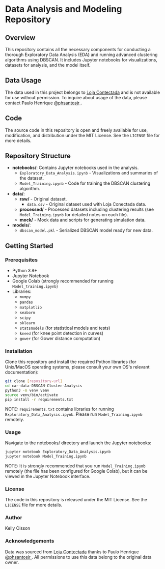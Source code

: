# Data Analysis and Modeling Repository

## Overview
This repository contains all the necessary components for conducting a thorough Exploratory Data Analysis (EDA) and running advanced clustering algorithms using DBSCAN. It includes Jupyter notebooks for visualizations, datasets for analysis, and the model itself.

## Data Usage
The data used in this project belongs to [Loja Contectada](https://www.lojaconectada.com.br/) and is not available for use without permission. To inquire about usage of the data, please contact Paulo Henrique [@phsantosjr ](https://github.com/phsantosjr).

## Code
The source code in this repository is open and freely available for use, modification, and distribution under the MIT License. See the `LICENSE` file for more details.

## Repository Structure
- **notebooks/**: Contains Jupyter notebooks used in the analysis.
  - `Exploratory_Data_Analysis.ipynb` - Visualizations and summaries of the dataset.
  - `Model_Training.ipynb` - Code for training the DBSCAN clustering algorithm.
- **data/**:
  - **raw/** - Original dataset.
    - `data.csv` - Original dataset used with Loja Conectada data.
  - **processed/** - Processed datasets including clustering results (see `Model_Training.ipynb` for detailed notes on each file).
  - **mock/** - Mock data and scripts for generating simulation data.
- **models/**:
  - `dbscan_model.pkl` - Serialized DBSCAN model ready for new data.

## Getting Started
### Prerequisites
- Python 3.8+
- Jupyter Notebook 
- Google Colab (strongly recommended for running `Model_training.ipynb`)
- Libraries:
  - `numpy`
  - `pandas`
  - `matplotlib`
  - `seaborn`
  - `scipy`
  - `sklearn`
  - `statsmodels` (for statistical models and tests)
  - `kneed` (for knee point detection in curves)
  - `gower` (for Gower distance computation)

### Installation
Clone this repository and install the required Python libraries (for Unix/MacOS operating systems, please consult your own OS's relevant documentation):
```bash
git clone [repository-url]
cd car-data-DBSCAN-Cluster-Analysis
python3 -m venv venv
source venv/bin/activate
pip install -r requirements.txt
```
NOTE: `requirements.txt` contains libraries for running `Exploratory_Data_Analysis.ipynb`. Please run `Model_Training.ipynb` remotely.

### Usage
Navigate to the notebooks/ directory and launch the Jupyter notebooks:
```bash
jupyter notebook Exploratory_Data_Analysis.ipynb
jupyter notebook Model_Training.ipynb
```
NOTE: It is strongly recommended that you run `Model_Training.ipynb` remotely (the file has been configured for Google Colab), but it can be viewed in the Jupyter Notebook interface.

### License
The code in this repository is released under the MIT License. See the `LICENSE` file for more details.

### Author
Kelly Olsson

### Acknowledgements
Data was sourced from [Loja Contectada](https://www.lojaconectada.com.br/) thanks to Paulo Henrique [@phsantosjr ](https://github.com/phsantosjr). All permissions to use this data belong to the original data owner.  